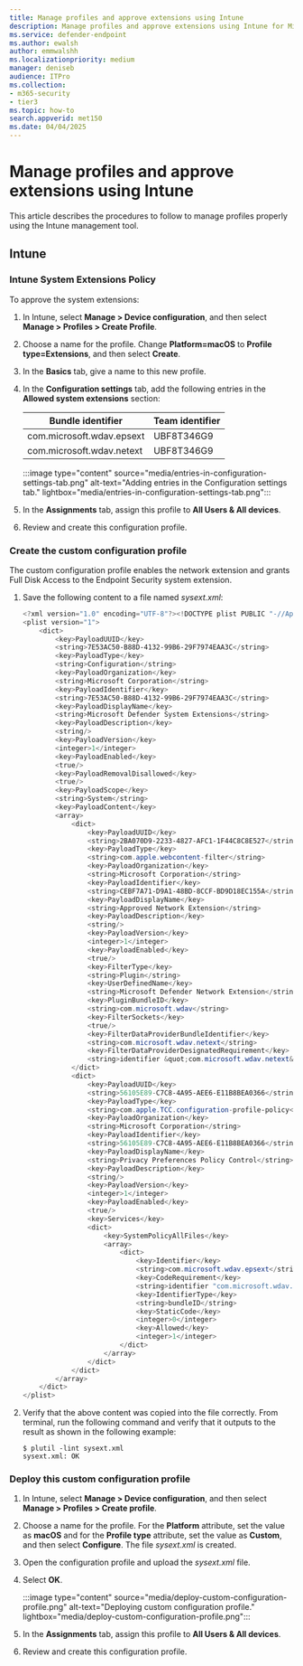 ```yaml
---
title: Manage profiles and approve extensions using Intune
description: Manage profiles and approve extensions using Intune for Microsoft Defender for Endpoint to work properly on macOS.
ms.service: defender-endpoint
ms.author: ewalsh
author: emmwalshh
ms.localizationpriority: medium
manager: deniseb
audience: ITPro
ms.collection: 
- m365-security
- tier3
ms.topic: how-to
search.appverid: met150
ms.date: 04/04/2025
---
```


# Manage profiles and approve extensions using Intune

This article describes the procedures to follow to manage profiles properly using the Intune management tool.

## Intune

### Intune System Extensions Policy

To approve the system extensions:

1. In Intune, select **Manage > Device configuration**, and then select **Manage > Profiles > Create Profile**.
1. Choose a name for the profile. Change **Platform=macOS** to **Profile type=Extensions**, and then select **Create**.
1. In the **Basics** tab, give a name to this new profile.
1. In the **Configuration settings** tab, add the following entries in the **Allowed system extensions** section:

   |Bundle identifier  |Team identifier  |
   |---------|---------|
   |com.microsoft.wdav.epsext     |    UBF8T346G9     |
   |com.microsoft.wdav.netext     |    UBF8T346G9     |

   :::image type="content" source="media/entries-in-configuration-settings-tab.png" alt-text="Adding entries in the Configuration settings tab." lightbox="media/entries-in-configuration-settings-tab.png":::

1. In the **Assignments** tab, assign this profile to **All Users & All devices**.
1. Review and create this configuration profile.

### Create the custom configuration profile

The custom configuration profile enables the network extension and grants Full Disk Access to the Endpoint Security system extension.

1. Save the following content to a file named *sysext.xml*:

    ```powershell
    <?xml version="1.0" encoding="UTF-8"?><!DOCTYPE plist PUBLIC "-//Apple//DTD PLIST 1.0//EN" "http://www.apple.com/DTDs/PropertyList-1.0.dtd">
    <plist version="1">
        <dict>
            <key>PayloadUUID</key>
            <string>7E53AC50-B88D-4132-99B6-29F7974EAA3C</string>
            <key>PayloadType</key>
            <string>Configuration</string>
            <key>PayloadOrganization</key>
            <string>Microsoft Corporation</string>
            <key>PayloadIdentifier</key>
            <string>7E53AC50-B88D-4132-99B6-29F7974EAA3C</string>
            <key>PayloadDisplayName</key>
            <string>Microsoft Defender System Extensions</string>
            <key>PayloadDescription</key>
            <string/>
            <key>PayloadVersion</key>
            <integer>1</integer>
            <key>PayloadEnabled</key>
            <true/>
            <key>PayloadRemovalDisallowed</key>
            <true/>
            <key>PayloadScope</key>
            <string>System</string>
            <key>PayloadContent</key>
            <array>
                <dict>
                    <key>PayloadUUID</key>
                    <string>2BA070D9-2233-4827-AFC1-1F44C8C8E527</string>
                    <key>PayloadType</key>
                    <string>com.apple.webcontent-filter</string>
                    <key>PayloadOrganization</key>
                    <string>Microsoft Corporation</string>
                    <key>PayloadIdentifier</key>
                    <string>CEBF7A71-D9A1-48BD-8CCF-BD9D18EC155A</string>
                    <key>PayloadDisplayName</key>
                    <string>Approved Network Extension</string>
                    <key>PayloadDescription</key>
                    <string/>
                    <key>PayloadVersion</key>
                    <integer>1</integer>
                    <key>PayloadEnabled</key>
                    <true/>
                    <key>FilterType</key>
                    <string>Plugin</string>
                    <key>UserDefinedName</key>
                    <string>Microsoft Defender Network Extension</string>
                    <key>PluginBundleID</key>
                    <string>com.microsoft.wdav</string>
                    <key>FilterSockets</key>
                    <true/>
                    <key>FilterDataProviderBundleIdentifier</key>
                    <string>com.microsoft.wdav.netext</string>
                    <key>FilterDataProviderDesignatedRequirement</key>
                    <string>identifier &quot;com.microsoft.wdav.netext&quot; and anchor apple generic and certificate 1[field.1.2.840.113635.100.6.2.6] /* exists */ and certificate leaf[field.1.2.840.113635.100.6.1.13] /* exists */ and certificate leaf[subject.OU] = UBF8T346G9</string>
                </dict>
                <dict>
                    <key>PayloadUUID</key>
                    <string>56105E89-C7C8-4A95-AEE6-E11B8BEA0366</string>
                    <key>PayloadType</key>
                    <string>com.apple.TCC.configuration-profile-policy</string>
                    <key>PayloadOrganization</key>
                    <string>Microsoft Corporation</string>
                    <key>PayloadIdentifier</key>
                    <string>56105E89-C7C8-4A95-AEE6-E11B8BEA0366</string>
                    <key>PayloadDisplayName</key>
                    <string>Privacy Preferences Policy Control</string>
                    <key>PayloadDescription</key>
                    <string/>
                    <key>PayloadVersion</key>
                    <integer>1</integer>
                    <key>PayloadEnabled</key>
                    <true/>
                    <key>Services</key>
                    <dict>
                        <key>SystemPolicyAllFiles</key>
                        <array>
                            <dict>
                                <key>Identifier</key>
                                <string>com.microsoft.wdav.epsext</string>
                                <key>CodeRequirement</key>
                                <string>identifier "com.microsoft.wdav.epsext" and anchor apple generic and certificate 1[field.1.2.840.113635.100.6.2.6] /* exists */ and certificate leaf[field.1.2.840.113635.100.6.1.13] /* exists */ and certificate leaf[subject.OU] = UBF8T346G9</string>
                                <key>IdentifierType</key>
                                <string>bundleID</string>
                                <key>StaticCode</key>
                                <integer>0</integer>
                                <key>Allowed</key>
                                <integer>1</integer>
                            </dict>
                        </array>
                    </dict>
                </dict>
            </array>
        </dict>
    </plist>
    ```

1. Verify that the above content was copied into the file correctly. From terminal, run the following command and verify that it outputs to the result as shown in the following example:

   ```powershell-interactive
   $ plutil -lint sysext.xml
   sysext.xml: OK
   ```

### Deploy this custom configuration profile

1. In Intune, select **Manage > Device configuration**, and then select **Manage > Profiles > Create profile**.
1. Choose a name for the profile. For the **Platform** attribute, set the value as **macOS** and for the **Profile type** attribute, set the value as **Custom**, and then select **Configure**. The file *sysext.xml* is created.
1. Open the configuration profile and upload the *sysext.xml* file.
1. Select **OK**.

   :::image type="content" source="media/deploy-custom-configuration-profile.png" alt-text="Deploying custom configuration profile." lightbox="media/deploy-custom-configuration-profile.png":::

1. In the **Assignments** tab, assign this profile to **All Users & All devices**.
1. Review and create this configuration profile.
